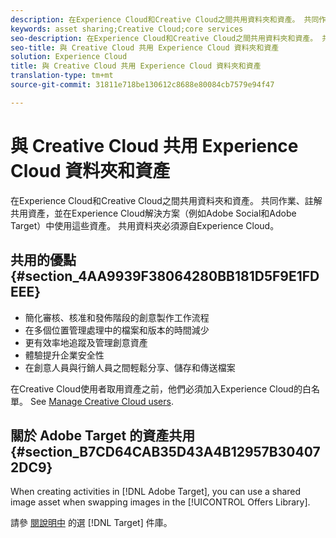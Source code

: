 ```yaml
---
description: 在Experience Cloud和Creative Cloud之間共用資料夾和資產。 共同作業、註解共用資產，並在Experience Cloud解決方案（例如Adobe Social和Adobe Target）中使用這些資產。 共用資料夾必須源自Experience Cloud。
keywords: asset sharing;Creative Cloud;core services
seo-description: 在Experience Cloud和Creative Cloud之間共用資料夾和資產。 共同作業、註解共用資產，並在Experience Cloud解決方案（例如Adobe Social和Adobe Target）中使用這些資產。 共用資料夾必須源自Experience Cloud。
seo-title: 與 Creative Cloud 共用 Experience Cloud 資料夾和資產
solution: Experience Cloud
title: 與 Creative Cloud 共用 Experience Cloud 資料夾和資產
translation-type: tm+mt
source-git-commit: 31811e718be130612c8688e80084cb7579e94f47

---
```



# 與 Creative Cloud 共用 Experience Cloud 資料夾和資產

在Experience Cloud和Creative Cloud之間共用資料夾和資產。 共同作業、註解共用資產，並在Experience Cloud解決方案（例如Adobe Social和Adobe Target）中使用這些資產。 共用資料夾必須源自Experience Cloud。

## 共用的優點 {#section_4AA9939F38064280BB181D5F9E1FDEEE}

* 簡化審核、核准和發佈階段的創意製作工作流程
* 在多個位置管理處理中的檔案和版本的時間減少
* 更有效率地追蹤及管理創意資產
* 體驗提升企業安全性
* 在創意人員與行銷人員之間輕鬆分享、儲存和傳送檔案

在Creative Cloud使用者取用資產之前，他們必須加入Experience Cloud的白名單。 See [Manage Creative Cloud users](../experience-cloud-assets/t-admin-add-cc-user.md#task_F36D4F1D49B44F09A54F7371810D2752).

## 關於 Adobe Target 的資產共用 {#section_B7CD64CAB35D43A4B12957B304072DC9}

When creating activities in [!DNL Adobe Target], you can use a shared image asset when swapping images in the [!UICONTROL Offers Library].

請參 [閱說明中](https://docs.adobe.com/help/zh-Hant/target/using/experiences/offers/manage-content.html) 的選 [!DNL Target] 件庫。
